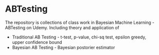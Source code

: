 # ABTesting
The repository is collections of class work in Bayesian Machine Learning - ABTesting on Udemy.
Including theory and application of
- Traditional AB Testing - t-test, p-value, chi-sq test, epsilon greedy, upper confidence bound
- Bayesian AB Testing - Bayesian postorier estimator
